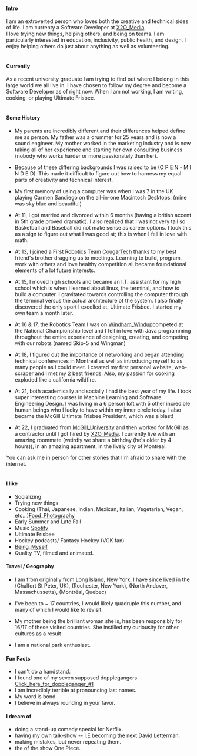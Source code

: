 
#### Intro
I am an extroverted person who loves both the creative and technical sides of life. I am currenty a Software Developer at [X2O_Media](https://www.x2omedia.com/).
<br>
I love trying new things, helping others, and being on teams. I am particularly interested in education, inclusivity, public health, and design. I enjoy helping others do just about anything as well as volunteering.
<br><br>
#### Currently
As a recent university graduate I am trying to find out where I belong in this large world we all live in. I have chosen to follow my degree and become a Software Developer as of right now. When I am not working, I am writing, cooking, or playing Ultimate Frisbee. 
<br><br>
#### Some History

- My parents are incredibly different and their differences helped define me as person. My father was a drummer for 25 years and is now a sound engineer. My mother worked in the marketing industry and is now taking all of her experience and starting her own consulting business (nobody who works harder or more passionately than her). 

- Because of these differing backgrounds I was raised to be (O P E N - M I N D E D). This made it difficult to figure out how to harness my equal parts of creativity and technical interest.

- My first memory of using a computer was when I was 7 in the UK playing Carmen Sandiego on the all-in-one Macintosh Desktops. (mine was sky blue and beautiful)

- At 11, I got married and divorced within 6 months (having a british accent in 5th grade proved dramatic). I also realized that I was not very tall so Basketball and Baseball did not make sense as career options. I took this as a sign to figure out what I was good at; this is when I fell in love with math.

- At 13, I joined a First Robotics Team [CougarTech](http://www.hflrobotics.com/) thanks to my best friend's brother dragging us to meetings. Learning to build, program, work with others and love healthy competition all became foundational elements of a lot future interests.

- At 15, I moved high schools and became an I.T. assistant for my high school which is when I learned about linux, the terminal, and how to build a computer. I gravitated towards controlling the computer through the terminal versus the actual architecture of the system. I also finally discovered the only sport I excelled at, Ultimate Frisbee. I started my own team a month later.

- At 16 & 17, the Robotics Team I was on [Windham_Windup](http://www.team3467.org/)competed at the National Championship level and I fell in love with Java programming throughout the entire experience of designing, creating, and competing with our robots (named Skip-5 and Wingman)

- At 18, I figured out the importance of networking and began attending technical conferences in Montreal as well as introducing myself to as many people as I could meet. I created my first personal website, web-scraper and I met my 2 best friends. Also, my passion for cooking exploded like a california wildfire.

- At 21, both academically and socially I had the best year of my life. I took super interesting courses in Machine Learning and Software Engineering Design. I was living in a 6 person loft with 5 other incredible human beings who I lucky to have within my inner circle today. I also became the McGill Ultimate Frisbee President, which was a blast!

- At 22, I graduated from [McGill_University](https://www.mcgill.ca) and then worked for McGill as a contractor until I got hired by [X2O_Media](https://www.x2omedia.com/). I currently live with an amazing roommate (weirdly we share a birthday (he's older by 4 hours)), in an amazing apartment, in the lively city of Montreal.

You can ask me in person for other stories that I'm afraid to share with the internet.
<br><br>
#### I like
- Socializing
- Trying new things
- Cooking (Thai, Japanese, Indian, Mexican, Italian, Vegetarian, Vegan, etc...)[Food_Photography](https://instagram.com/cookingwithryanb)
- Early Summer and Late Fall
- Music [Spotify](https://open.spotify.com/user/huckmasterfinn?si=x9Zy4vHWRhyij-68d0ylbQ)
- Ultimate Frisbee
- Hockey podcasts/ Fantasy Hockey (VGK fan)
- [Being_Myself](https://instagram.com/ambroseryanb)
- Quality TV, filmed and animated.

#### Travel / Geography

- I am from originally from Long Island, New York. I have since lived in the (Chalfort St Peter, UK), (Rochester, New York), (North Andover, Massachussetts), (Montréal, Quebec)

- I've been to ~ 17 countries, I would likely quadruple this number, and many of which I would like to revisit.

- My mother being the brilliant woman she is, has been responsibly for 16/17 of these visited countries. She instilled my curiousity for other cultures as a result

- I am a national park enthusiast.

#### Fun Facts

- I can't do a handstand.
- I found one of my seven supposed dopplegangers [Click_here_for_doppleganger_#1](https://www.google.com/search?q=Nile+Wilson&client=firefox-b-d&source=lnms&tbm=isch&sa=X&ved=0ahUKEwjuive2jY_jAhWyg-AKHWIgDl8Q_AUIESgC&biw=1440&bih=826&dpr=2)
- I am incredibly terrible at pronouncing last names.
- My word is bond.
- I believe in always rounding in your favor.

#### I dream of
- doing a stand-up comedy special for Netflix.
- having my own talk-show -- I.E becoming the next David Letterman.
- making mistakes, but never repeating them.
- the of the show One Piece.
